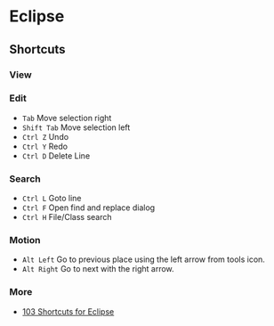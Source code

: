 # Eclipse

## Shortcuts

### View

### Edit

- `Tab` Move selection right
- `Shift Tab` Move selection left
- `Ctrl Z` Undo
- `Ctrl Y` Redo
- `Ctrl D` Delete Line

### Search

- `Ctrl L` Goto line
- `Ctrl F` Open find and replace dialog
- `Ctrl H` File/Class search

### Motion

- `Alt Left` Go to previous place using the left arrow from tools icon.
- `Alt Right` Go to next with the right arrow.

### More

- [103 Shortcuts for Eclipse](https://shortcutworld.com/Eclipse/win/Eclipse-Helios_Shortcuts)